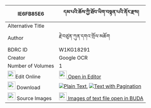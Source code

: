 |IE6FB85E6|དམ་པའི་ཆོས་ཀྱི་ཐོབ་ཡིག་བསྟན་པའི་ནོར་རྫས། 
| --- | --- 
|Alternative Title |
|Author| རྗེ་བཙུན་ཀུན་དགའ་གྲོལ་མཆོག
|BDRC ID | W1KG18291
|Creator | Google OCR
|Number of Volumes| 1
|<img width="25" src="https://img.icons8.com/color/25/000000/edit-property.png">Edit Online| [<img width="25" src="https://avatars.githubusercontent.com/u/45091458?s=200&v=4"> Open in Editor](http://editor.openpecha.org/IE6FB85E6)
|<img width="25" src="https://img.icons8.com/fluent/48/000000/download-2.png"/>  Download | [![](https://img.icons8.com/color/20/000000/txt.png)Plain Text](https://github.com/Openpecha/IE6FB85E6/releases/download/v1/dampa_i_cho_kyi_tobyik_tenpa_i_plain_IE6FB85E6.zip), [![](https://img.icons8.com/color/20/000000/txt.png)Text with Pagination](https://github.com/Openpecha/IE6FB85E6/releases/download/v1/dampa_i_cho_kyi_tobyik_tenpa_i_pages_IE6FB85E6.zip)
|<img width="25" src="https://img.icons8.com/plasticine/100/000000/pictures-folder.png"/>  Source Images | [<img width="25" src="https://library.bdrc.io/icons/BUDA-small.svg"> Images of text file open in BUDA](https://library.bdrc.io/show/bdr:W1KG18291)